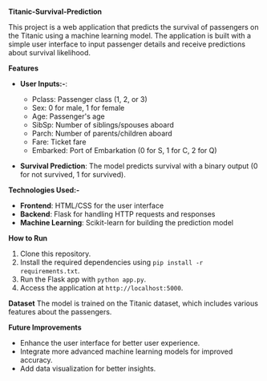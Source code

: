 **Titanic-Survival-Prediction**

This project is a web application that predicts the survival of passengers on the Titanic using a machine learning model. The application is built with a simple user interface to input passenger details and receive predictions about survival likelihood.

**Features**
- **User Inputs:-**: 
  - Pclass: Passenger class (1, 2, or 3)
  - Sex: 0 for male, 1 for female
  - Age: Passenger's age
  - SibSp: Number of siblings/spouses aboard
  - Parch: Number of parents/children aboard
  - Fare: Ticket fare
  - Embarked: Port of Embarkation (0 for S, 1 for C, 2 for Q)

- **Survival Prediction**: The model predicts survival with a binary output (0 for not survived, 1 for survived).

**Technologies Used:-**
- **Frontend**: HTML/CSS for the user interface
- **Backend**: Flask for handling HTTP requests and responses
- **Machine Learning**: Scikit-learn for building the prediction model

**How to Run**
1. Clone this repository.
2. Install the required dependencies using `pip install -r requirements.txt`.
3. Run the Flask app with `python app.py`.
4. Access the application at `http://localhost:5000`.

**Dataset**
The model is trained on the Titanic dataset, which includes various features about the passengers.

**Future Improvements**
- Enhance the user interface for better user experience.
- Integrate more advanced machine learning models for improved accuracy.
- Add data visualization for better insights.

